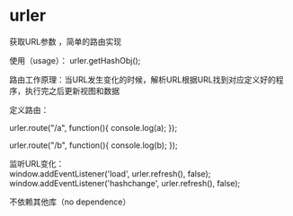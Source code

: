 # urler
获取URL参数 ，简单的路由实现

使用（usage）： urler.getHashObj();  

路由工作原理：当URL发生变化的时候，解析URL根据URL找到对应定义好的程序，执行完之后更新视图和数据

定义路由：  

urler.route("/a", function(){ console.log(a); });  

urler.route("/b", function(){ console.log(b); });

监听URL变化：  
window.addEventListener('load', urler.refresh(), false);  
window.addEventListener('hashchange', urler.refresh(), false);

不依赖其他库（no dependence）  
